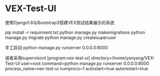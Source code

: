 # VEX-Test-UI

使用Django1.8与Bootstrap3搭建VEX测试结果展示的系统

pip install -r requirment.txt
python manage.py makemigrations
python manage.py migrate
python manage.py createsuperuser

手工启动
python manage.py runserver 0.0.0.0:8000

或者采用supervisord
[program:vex-test-ui]
directory=/home/yanyang/VEX-Test-UI
user=root
command=python manage.py runserver 0.0.0.0:8000
process_name=vex-test-ui
numprocs=1
autostart=true
autorestart=true
